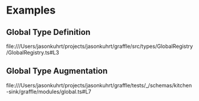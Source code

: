 # Examples

## Global Type Definition

file:///Users/jasonkuhrt/projects/jasonkuhrt/graffle/src/types/GlobalRegistry/GlobalRegistry.ts#L3

## Global Type Augmentation

file:///Users/jasonkuhrt/projects/jasonkuhrt/graffle/tests/_/schemas/kitchen-sink/graffle/modules/global.ts#L7
